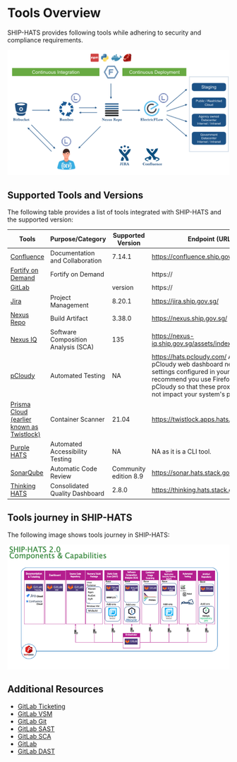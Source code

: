 # Tools Overview

SHIP-HATS provides following tools while adhering to security and compliance requirements. 

![Tools in SHIP-HATS](./images/tools.png)


## Supported Tools and Versions

The following table provides a list of tools integrated with SHIP-HATS and the supported version:


|Tools | Purpose/Category| Supported Version | Endpoint (URL) |
| --- | --- | --- | --- |
|[Confluence](confluence/confluence-overview)|Documentation and Collaboration|7.14.1|https://confluence.ship.gov.sg/|
|[Fortify on Demand](fod/fod-overview)|Fortify on Demand||https://
|[GitLab]()||version|https://
|[Jira](jira/jira-overview.md) | Project Management |8.20.1 |https://jira.ship.gov.sg/|
| [Nexus Repo](nexus-repository/nexus-repository-overview) | Build Artifact | 3.38.0 | https://nexus.ship.gov.sg/|
|  [Nexus IQ](nexus-iq/nexus-iq-overview) | Software Composition Analysis (SCA) |135 | https://nexus-iq.ship.gov.sg/assets/index.html |
| [pCloudy](pcloudy/pcloudy-overview) | Automated Testing| NA | https://hats.pcloudy.com/ As the pCloudy web dashboard needs proxy settings configured in your browser, we recommend you use Firefox to use pCloudy so that these proxy settings do not impact your system&#39;s proxy.|
| [Prisma Cloud (earlier known as Twistlock)](prisma-cloud/prisma-cloud-overview) | Container Scanner |21.04 | https://twistlock.apps.hats.stack.gov.sg/|
| [Purple HATS](purple-hats/purple-hats-overview) | Automated Accessibility Testing | NA | NA as it is a CLI tool. |
|  [SonarQube](sonarqube/sonarqube-overview) | Automatic Code Review |Community edition 8.9 | https://sonar.hats.stack.gov.sg/sonar |
|  [Thinking HATS](thinking-hats/thinking-hats-overview) | Consolidated Quality Dashboard |2.8.0 | https://thinking.hats.stack.gov.sg/ |

## Tools journey in SHIP-HATS

The following image shows tools journey in SHIP-HATS:

![Tools journey in SHIP-HATS](./images/tools-journey.png)

## Additional Resources

- [GitLab Ticketing]()
- [GitLab VSM]()
- [GitLab Git]()
- [GitLab SAST](https://docs.gitlab.com/ee/user/application_security/sast/)
- [GitLab SCA]()
- [GitLab]()
- [GitLab DAST]()



<!--
The following table provides a list of tools integrated with SHIP-HATS and the supported version:


|Tools | Purpose/Category| Supported Version | Endpoint (URL) |
| --- | --- | --- | --- |
|[Confluence](confluence/confluence-overview)|Documentation and Collaboration|7.14.1|https://confluence.ship.gov.sg/|
|[Fortify on Demand](fod/fod-overview)|Fortify on Demand||https://
| [Fortify Static Code Analyzer (SCA)]() | Static Application Security Testing (SAST) |20.2.0.298 | https://ssc.hats.stack.gov.sg/ssc|
| [Fortify WebInspect Enterprise]() | Dynamic Application Security Testing (DAST) |20.2.0.208 | https://wie.hats.stack.gov.sg/WIE/|
|[Jira](jira/jira-overview.md) | Project Management |8.20.1 |https://jira.ship.gov.sg/|
| [LDAP]() | Directory Service Authentication | 2.4.44 | NA as it is managed by Crowd. |
| [Nexus Repo](nexus-repository/nexus-repository-overview) | Build Artifact | 3.38.0 | https://nexus.ship.gov.sg/|
|  [Nexus IQ](nexus-iq/nexus-iq-overview) | Software Composition Analysis (SCA) |135 | https://nexus-iq.ship.gov.sg/assets/index.html |
| [pCloudy](pcloudy/pcloudy-overview) | Automated Testing| NA | https://hats.pcloudy.com/ As the pCloudy web dashboard needs proxy settings configured in your browser, we recommend you use Firefox to use pCloudy so that these proxy settings do not impact your system&#39;s proxy.|
| [Prisma Cloud (earlier known as Twistlock)](prisma-cloud/prisma-cloud-overview) | Container Scanner |21.04 | https://twistlock.apps.hats.stack.gov.sg/|
| [Purple HATS](purple-hats/purple-hats-overview) | Automated Accessibility Testing | NA | NA as it is a CLI tool. |
|  [SonarQube](sonarqube/sonarqube-overview) | Automatic Code Review |Community edition 8.9 | https://sonar.hats.stack.gov.sg/sonar |
|  [Thinking HATS](thinking-hats/thinking-hats-overview) | Consolidated Quality Dashboard |2.8.0 | https://thinking.hats.stack.gov.sg/ |

-->